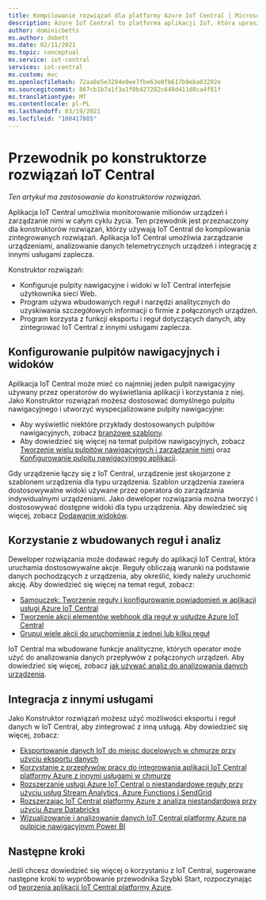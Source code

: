 ```yaml
---
title: Kompilowanie rozwiązań dla platformy Azure IoT Central | Microsoft Docs
description: Azure IoT Central to platforma aplikacji IoT, która upraszcza tworzenie rozwiązań IoT. Ten artykuł zawiera omówienie tworzenia zintegrowanych rozwiązań z IoT Central.
author: dominicbetts
ms.author: dobett
ms.date: 02/11/2021
ms.topic: conceptual
ms.service: iot-central
services: iot-central
ms.custom: mvc
ms.openlocfilehash: 72aa8e5e3284e0ee7fbe63e0fb617b9eba03292e
ms.sourcegitcommit: 867cb1b7a1f3a1f0b427282c648d411d0ca4f81f
ms.translationtype: MT
ms.contentlocale: pl-PL
ms.lasthandoff: 03/19/2021
ms.locfileid: "100417805"
---
```

# <a name="iot-central-solution-builder-guide"></a>Przewodnik po konstruktorze rozwiązań IoT Central

*Ten artykuł ma zastosowanie do konstruktorów rozwiązań.*

Aplikacja IoT Central umożliwia monitorowanie milionów urządzeń i zarządzanie nimi w całym cyklu życia. Ten przewodnik jest przeznaczony dla konstruktorów rozwiązań, którzy używają IoT Central do kompilowania zintegrowanych rozwiązań. Aplikacja IoT Central umożliwia zarządzanie urządzeniami, analizowanie danych telemetrycznych urządzeń i integrację z innymi usługami zaplecza.

Konstruktor rozwiązań:

- Konfiguruje pulpity nawigacyjne i widoki w IoT Central interfejsie użytkownika sieci Web.
- Program używa wbudowanych reguł i narzędzi analitycznych do uzyskiwania szczegółowych informacji o firmie z połączonych urządzeń.
- Program korzysta z funkcji eksportu i reguł dotyczących danych, aby zintegrować IoT Central z innymi usługami zaplecza.

## <a name="configure-dashboards-and-views"></a>Konfigurowanie pulpitów nawigacyjnych i widoków

Aplikacja IoT Central może mieć co najmniej jeden pulpit nawigacyjny używany przez operatorów do wyświetlania aplikacji i korzystania z niej. Jako Konstruktor rozwiązań możesz dostosować domyślnego pulpitu nawigacyjnego i utworzyć wyspecjalizowane pulpity nawigacyjne:

- Aby wyświetlić niektóre przykłady dostosowanych pulpitów nawigacyjnych, zobacz [branżowe szablony](concepts-app-templates.md#industry-focused-templates).
- Aby dowiedzieć się więcej na temat pulpitów nawigacyjnych, zobacz [Tworzenie wielu pulpitów nawigacyjnych i zarządzanie nimi](howto-create-personal-dashboards.md) oraz [Konfigurowanie pulpitu nawigacyjnego aplikacji](howto-add-tiles-to-your-dashboard.md).

Gdy urządzenie łączy się z IoT Central, urządzenie jest skojarzone z szablonem urządzenia dla typu urządzenia. Szablon urządzenia zawiera dostosowywalne widoki używane przez operatora do zarządzania indywidualnymi urządzeniami. Jako deweloper rozwiązania można tworzyć i dostosowywać dostępne widoki dla typu urządzenia. Aby dowiedzieć się więcej, zobacz [Dodawanie widoków](howto-set-up-template.md#add-views).

## <a name="use-built-in-rules-and-analytics"></a>Korzystanie z wbudowanych reguł i analiz

Deweloper rozwiązania może dodawać reguły do aplikacji IoT Central, która uruchamia dostosowywalne akcje. Reguły obliczają warunki na podstawie danych pochodzących z urządzenia, aby określić, kiedy należy uruchomić akcję. Aby dowiedzieć się więcej na temat reguł, zobacz:

- [Samouczek: Tworzenie reguły i konfigurowanie powiadomień w aplikacji usługi Azure IoT Central](tutorial-create-telemetry-rules.md)
- [Tworzenie akcji elementów webhook dla reguł w usłudze Azure IoT Central](howto-create-webhooks.md)
- [Grupuj wiele akcji do uruchomienia z jednej lub kilku reguł](howto-use-action-groups.md)

IoT Central ma wbudowane funkcje analityczne, których operator może użyć do analizowania danych przepływów z połączonych urządzeń. Aby dowiedzieć się więcej, zobacz [jak używać analiz do analizowania danych urządzenia](howto-create-analytics.md).

## <a name="integrate-with-other-services"></a>Integracja z innymi usługami

Jako Konstruktor rozwiązań możesz użyć możliwości eksportu i reguł danych w IoT Central, aby zintegrować z inną usługą. Aby dowiedzieć się więcej, zobacz:

- [Eksportowanie danych IoT do miejsc docelowych w chmurze przy użyciu eksportu danych](howto-export-data.md)
- [Korzystanie z przepływów pracy do integrowania aplikacji IoT Central platformy Azure z innymi usługami w chmurze](howto-configure-rules-advanced.md)
- [Rozszerzanie usługi Azure IoT Central o niestandardowe reguły przy użyciu usług Stream Analytics, Azure Functions i SendGrid](howto-create-custom-rules.md)
- [Rozszerzając IoT Central platformy Azure z analizą niestandardową przy użyciu Azure Databricks](howto-create-custom-analytics.md)
- [Wizualizowanie i analizowanie danych IoT Central platformy Azure na pulpicie nawigacyjnym Power BI](howto-connect-powerbi.md)

## <a name="next-steps"></a>Następne kroki

Jeśli chcesz dowiedzieć się więcej o korzystaniu z IoT Central, sugerowane następne kroki to wypróbowanie przewodnika Szybki Start, rozpoczynając od [tworzenia aplikacji IoT Central platformy Azure](./quick-deploy-iot-central.md).
